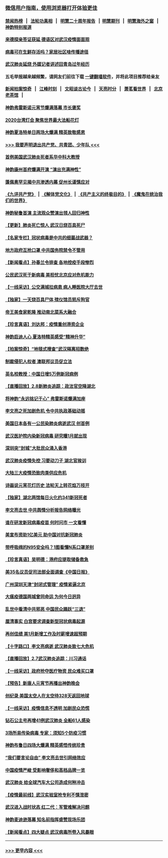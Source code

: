### [微信用户指南，使用浏览器打开体验更佳](https://github.com/gfw-breaker/banned-news1/blob/master/indexes/wechat-guide.md?t=0)
#### [禁闻热榜](热点新闻.md?t=0)  &nbsp;&nbsp;|&nbsp;&nbsp; [法轮功真相](https://github.com/gfw-breaker/truth/blob/master/README.md?t=0) &nbsp;&nbsp;|&nbsp;&nbsp; [明慧二十周年报告](https://github.com/gfw-breaker/mh-reports/blob/master/README.md?t=0) &nbsp;&nbsp;|&nbsp;&nbsp;[明慧期刊](https://github.com/gfw-breaker/mh-qikan) &nbsp;&nbsp;|&nbsp;&nbsp; [明慧海外之窗](https://github.com/gfw-breaker/mh-news/blob/master/README.md?t=0) &nbsp;&nbsp;|&nbsp;&nbsp; [神韵特别报道](https://github.com/gfw-breaker/mh-news/blob/master/shenyun.md?t=0)
#### [来德探亲签证获延 德语区对武汉疫情面面观](../pages/nf4514/n11856283.md?t=02100544) 
#### [病毒可在生鲜存活吗？家居社区啥传播途径](../pages/nf4514/n11856279.md?t=02100544) 
#### [武汉肺炎延烧 外媒记者讲述回青岛过年经历](../pages/nf4514/n11856159.md?t=02100544) 
#### 五毛举报越来越频繁，请网友们前往下载 [一键翻墙软件](https://github.com/gfw-breaker/ssr-accounts)，并将此项目推荐给亲友
#### [新闻拍案惊奇](https://github.com/gfw-breaker/banned-news1/blob/master/pages/link4.md) &nbsp;&nbsp;|&nbsp;&nbsp; [江峰时刻](https://github.com/gfw-breaker/banned-news1/blob/master/pages/link4.md) &nbsp;&nbsp;|&nbsp;&nbsp; [文昭谈古论今](https://github.com/gfw-breaker/banned-news1/blob/master/pages/link4.md) &nbsp;&nbsp;|&nbsp;&nbsp; [天亮时分](https://github.com/gfw-breaker/banned-news1/blob/master/pages/link4.md) &nbsp;&nbsp;|&nbsp;&nbsp; [萧茗看世界](https://github.com/gfw-breaker/banned-news1/blob/master/pages/link4.md) &nbsp;&nbsp;|&nbsp;&nbsp; [北京老茶馆](https://github.com/gfw-breaker/banned-news1/blob/master/pages/link4.md) &nbsp;&nbsp;|&nbsp;&nbsp; 
#### [神韵弗雷斯诺元宵节爆满落幕 市长褒奖](../pages/nf4514/n11856018.md?t=02100544) 
#### [2020台湾灯会 聚焦世界最大法船花灯](../pages/nf4514/n11854896.md?t=02100544) 
#### [神韵夏洛特单日两场大爆满 精英致敬感恩](../pages/nf4514/n11855602.md?t=02100544) 
#### [>>> 我要声明退出共产党、共青团、少年队 <<<](https://github.com/begood0513/goodnews/blob/master/quit/letter.md) 
#### [首例美国武汉肺炎死者系华中科大教授](../pages/nf4514/n11855500.md?t=02100544) 
#### [神韵康州首府爆满开演 “演出充满神性”](../pages/nf4514/n11855172.md?t=02100544) 
#### [蓬佩奥罕见揭中共渗透内幕 促州长谨慎应对](../pages/nf4514/n11854685.md?t=02100544) 
#### [《九评共产党》](https://github.com/begood0513/9ping.md/blob/master/README.md) &nbsp;|&nbsp; [《解体党文化》](../../../../jtdwh.md/blob/master/README.md)  &nbsp;|&nbsp; [《共产主义的终极目的》](../../../../gczydzjmd.md/blob/master/README.md) &nbsp;|&nbsp; [《魔鬼在统治我们的世界》](../../../../mgztzwmdsj.md/blob/master/README.md) 
#### [神韵秘鲁首演 主流观众赞演出领人回归神性](../pages/nf4514/n11855822.md?t=02100544) 
#### [【更新】肺炎死亡惊人 武汉日烧百具死尸](../pages/nf4514/n11801312.md?t=02100544) 
#### [【名家专栏】冠状病毒是中共的细菌战武器？](../pages/nf4514/n11854546.md?t=02100544) 
#### [地方政府互抢口罩 中共国务院禁令不管用](../pages/nf4514/n11854459.md?t=02100544) 
#### [【新闻看点】孙春兰令排查 各地控疫手段惨烈](../pages/nf4514/n11854388.md?t=02100544) 
#### [公民武汉死于新病毒 美担忧北京应对危机能力](../pages/nf4514/n11854331.md?t=02100544) 
#### [【一线采访】公交满城拉病患 病人睡医院大厅去世](../pages/nf4514/n11854322.md?t=02100544) 
#### [【独家】一天烧百具尸体 殡仪馆员怒斥狗官](../pages/nf4514/n11853323.md?t=02100544) 
#### [帝王美食家乾隆 推动南北菜系大融合](../pages/nf4514/n11846016.md?t=02100544) 
#### [【珍言真语】刘达邦：疫情重创港资企业](../pages/nf4514/n11854274.md?t=02100544) 
#### [神韵启迪人心 夏洛特精英感受“精神升华”](../pages/nf4514/n11853918.md?t=02100544) 
#### [【拍案惊奇】“地毯式搜查”武汉隔离招数绝](../pages/nf4514/n11853334.md?t=02100544) 
#### [制裁侵犯人权者 澳联邦议员促立法](../pages/nf4514/n11853464.md?t=02100544) 
#### [英名校教授：中国日增5万例新冠病例](../pages/nf4514/n11854174.md?t=02100544) 
#### [【直播回放】2.8新肺炎追踪：政法官空降湖北](../pages/nf4514/n11854028.md?t=02100544) 
#### [将神韵“永远铭记于心” 弗雷斯诺爆满加座](../pages/nf4514/n11853962.md?t=02100544) 
#### [李文亮之死加剧危机 令中共执政基础动摇](../pages/nf4514/n11854003.md?t=02100544) 
#### [美国日本各有一公民染肺炎病逝武汉 创首例](../pages/nf4514/n11853509.md?t=02100544) 
#### [武汉医护院内染新冠病毒 研究曝1月就出现](../pages/nf4514/n11852928.md?t=02100544) 
#### [深圳突“封城”大批民众涌入香港](../pages/nf4514/n11853273.md?t=02100544) 
#### [武汉肺炎疫情失控 习要动刀子 湖北官挨训](../pages/nf4514/n11851103.md?t=02100544) 
#### [大陆三大疫情恐致肉类供应危机](../pages/nf4514/n11852769.md?t=02100544) 
#### [诗画说元宵花灯历史 法轮天上转花焰万枝开](../pages/nf4514/n11839294.md?t=02100544) 
#### [【独家】湖北两馆每日火化约341新冠死者](../pages/nf4514/n11845444.md?t=02100544) 
#### [李文亮去世 中共舆情分析报告网络曝光](../pages/nf4514/n11852868.md?t=02100544) 
#### [谁在研发新冠病毒疫苗 何时问市 一文看懂](../pages/nf4514/n11852840.md?t=02100544) 
#### [美宣布资助1亿美元 助中国对抗新冠肺炎](../pages/nf4514/n11852531.md?t=02100544) 
#### [带呼吸阀的N95安全吗？1图看懂N系口罩差别](../pages/nf4514/n11846752.md?t=02100544) 
#### [【珍言真语】吴明德：港府应提取储备救急](../pages/nf4514/n11852734.md?t=02100544) 
#### [美35名议员促司法部全面调查《中国日报》](../pages/nf4514/n11852435.md?t=02100544) 
#### [广州深圳天津“封闭式管理” 疫情紧逼北京](../pages/nf4514/n11852246.md?t=02100544) 
#### [大瘟疫德国两城曾同命运 为何今日迥异](../pages/nf4514/n11851768.md?t=02100544) 
#### [乱世中看清中共邪恶 中国民众踊跃“三退”](../pages/nf4514/n11835515.md?t=02100544) 
#### [厘清事实 白宫要求调查新型冠状病毒起源](../pages/nf4514/n11852106.md?t=02100544) 
#### [再创佳绩 美1月新增工作及时薪增速超预期](../pages/nf4514/n11852174.md?t=02100544) 
#### [【十字路口】李文亮病逝 武汉肺炎致七大危机](../pages/nf4514/n11850690.md?t=02100544) 
#### [【直播回放】2.7武汉肺炎追踪：川习通话](../pages/nf4514/n11851802.md?t=02100544) 
#### [【一线采访】政府抢夺医疗物资 民众难买口罩](../pages/nf4514/n11851017.md?t=02100544) 
#### [【预告】新唐人元宵节再播出神韵晚会](../pages/nf4514/n11843192.md?t=02100544) 
#### [创纪录 美国太空人在太空待328天返回地球](../pages/nf4514/n11851266.md?t=02100544) 
#### [【一线采访】疫情信息不透明 加剧民众恐慌](../pages/nf4514/n11850699.md?t=02100544) 
#### [钻石公主号再增41例武汉肺炎 全船61人感染](../pages/nf4514/n11850401.md?t=02100544) 
#### [3场所易传染病毒 专家：须知5个防疫习惯](../pages/nf4514/n11849662.md?t=02100544) 
#### [神韵布鲁日四场大爆满 精英感悟传统珍贵](../pages/nf4514/n11850709.md?t=02100544) 
#### [“我们要言论自由” 李文亮去世引网络效应](../pages/nf4514/n11850484.md?t=02100544) 
#### [中国疫情严峻 受影响奢侈和高档品牌一览](../pages/nf4514/n11850319.md?t=02100544) 
#### [武汉肺炎 给全球汽车大公司造成何种冲击](../pages/nf4514/n11850056.md?t=02100544) 
#### [【疫情最前线】武汉实验室抢专利不慎泄密](../pages/nf4514/n11850310.md?t=02100544) 
#### [武汉进入战时状态 红二代：军管难解决问题](../pages/nf4514/n11849976.md?t=02100544) 
#### [神韵麦迪逊落幕 知名前指挥盛赞现场乐团](../pages/nf4514/n11849316.md?t=02100544) 
#### [【新闻看点】四大疑点 武汉病毒所卷入风暴眼](../pages/nf4514/n11849608.md?t=02100544) 

----
#### [ >>> 更早内容 <<< ](../indexes/nf4514-earlier.md)

